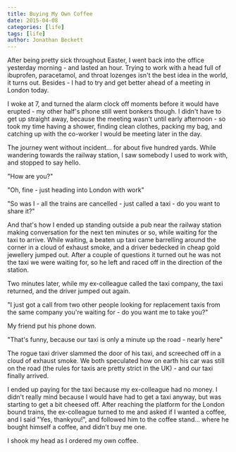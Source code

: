 ```yaml
---
title: Buying My Own Coffee
date: 2015-04-08
categories: [life]
tags: [life]
author: Jonathan Beckett
---
```


After being pretty sick throughout Easter, I went back into the office yesterday morning - and lasted an hour. Trying to work with a head full of ibuprofen, paracetamol, and throat lozenges isn't the best idea in the world, it turns out. Besides - I had to try and get better ahead of a meeting in London today.

I woke at 7, and turned the alarm clock off moments before it would have erupted - my other half's phone still went bonkers though. I didn't have to get up straight away, because the meeting wasn't until early afternoon - so took my time having a shower, finding clean clothes, packing my bag, and catching up with the co-worker I would be meeting later in the day.

The journey went without incident... for about five hundred yards. While wandering towards the railway station, I saw somebody I used to work with, and stopped to say hello.

"How are you?"

"Oh, fine - just heading into London with work"

"So was I - all the trains are cancelled - just called a taxi - do you want to share it?"

And that's how I ended up standing outside a pub near the railway station making conversation for the next ten minutes or so, while waiting for the taxi to arrive. While waiting, a beaten up taxi came barrelling around the corner in a cloud of exhaust smoke, and a driver bedecked in cheap gold jewellery jumped out. After a couple of questions it turned out he was not the taxi we were waiting for, so he left and raced off in the direction of the station.

Two minutes later, while my ex-colleague called the taxi company, the taxi returned, and the driver jumped out again.

"I just got a call from two other people looking for replacement taxis from the same company you're waiting for - do you want me to take you?"

My friend put his phone down.

"That's funny, because our taxi is only a minute up the road - nearly here"

The rogue taxi driver slammed the door of his taxi, and screeched off in a cloud of exhaust smoke. We both speculated how on earth his car was still on the road (the rules for taxis are pretty strict in the UK) - and our taxi finally arrived.

I ended up paying for the taxi because my ex-colleague had no money. I didn't really mind because I would have had to get a taxi anyway, but was starting to get a bit cheesed off. After reaching the platform for the London bound trains, the ex-colleague turned to me and asked if I wanted a coffee, and I said "Yes, thankyou!", and followed him to the coffee stand... where he bought himself a coffee, and didn't buy me one.

I shook my head as I ordered my own coffee.